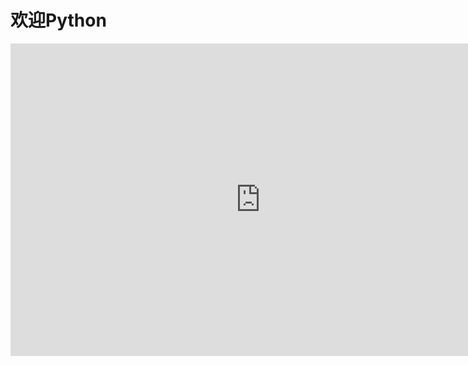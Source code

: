 <!--
 * @Author: WangJiaFeng
 * @Date: 2022-02-16 13:50:07
 * @LastEditTime: 2022-02-16 17:19:18
 * @Description: file content
 * @FilePath: \Blog\docs\static\Python\README.md
-->
# 欢迎Python
<iframe src="https://baike.baidu.com/item/Python" width="800" height="500" frameborder="0"></iframe>
